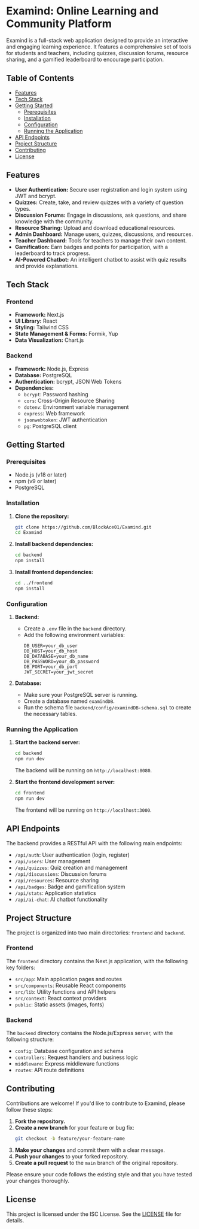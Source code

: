 # Examind: Online Learning and Community Platform

Examind is a full-stack web application designed to provide an interactive and engaging learning experience. It features a comprehensive set of tools for students and teachers, including quizzes, discussion forums, resource sharing, and a gamified leaderboard to encourage participation.

## Table of Contents

- [Features](#features)
- [Tech Stack](#tech-stack)
- [Getting Started](#getting-started)
  - [Prerequisites](#prerequisites)
  - [Installation](#installation)
  - [Configuration](#configuration)
  - [Running the Application](#running-the-application)
- [API Endpoints](#api-endpoints)
- [Project Structure](#project-structure)
- [Contributing](#contributing)
- [License](#license)

## Features

- **User Authentication:** Secure user registration and login system using JWT and bcrypt.
- **Quizzes:** Create, take, and review quizzes with a variety of question types.
- **Discussion Forums:** Engage in discussions, ask questions, and share knowledge with the community.
- **Resource Sharing:** Upload and download educational resources.
- **Admin Dashboard:** Manage users, quizzes, discussions, and resources.
- **Teacher Dashboard:** Tools for teachers to manage their own content.
- **Gamification:** Earn badges and points for participation, with a leaderboard to track progress.
- **AI-Powered Chatbot:** An intelligent chatbot to assist with quiz results and provide explanations.

## Tech Stack

### Frontend

- **Framework:** Next.js
- **UI Library:** React
- **Styling:** Tailwind CSS
- **State Management & Forms:** Formik, Yup
- **Data Visualization:** Chart.js

### Backend

- **Framework:** Node.js, Express
- **Database:** PostgreSQL
- **Authentication:** bcrypt, JSON Web Tokens
- **Dependencies:**
  - `bcrypt`: Password hashing
  - `cors`: Cross-Origin Resource Sharing
  - `dotenv`: Environment variable management
  - `express`: Web framework
  - `jsonwebtoken`: JWT authentication
  - `pg`: PostgreSQL client

## Getting Started

### Prerequisites

- Node.js (v18 or later)
- npm (v9 or later)
- PostgreSQL

### Installation

1.  **Clone the repository:**
    ```bash
    git clone https://github.com/BlockAce01/Examind.git
    cd Examind
    ```

2.  **Install backend dependencies:**
    ```bash
    cd backend
    npm install
    ```

3.  **Install frontend dependencies:**
    ```bash
    cd ../frontend
    npm install
    ```

### Configuration

1.  **Backend:**
    - Create a `.env` file in the `backend` directory.
    - Add the following environment variables:
      ```
      DB_USER=your_db_user
      DB_HOST=your_db_host
      DB_DATABASE=your_db_name
      DB_PASSWORD=your_db_password
      DB_PORT=your_db_port
      JWT_SECRET=your_jwt_secret
      ```

2.  **Database:**
    - Make sure your PostgreSQL server is running.
    - Create a database named `examindDB`.
    - Run the schema file `backend/config/examindDB-schema.sql` to create the necessary tables.

### Running the Application

1.  **Start the backend server:**
    ```bash
    cd backend
    npm run dev
    ```
    The backend will be running on `http://localhost:8080`.

2.  **Start the frontend development server:**
    ```bash
    cd frontend
    npm run dev
    ```
    The frontend will be running on `http://localhost:3000`.

## API Endpoints

The backend provides a RESTful API with the following main endpoints:

- `/api/auth`: User authentication (login, register)
- `/api/users`: User management
- `/api/quizzes`: Quiz creation and management
- `/api/discussions`: Discussion forums
- `/api/resources`: Resource sharing
- `/api/badges`: Badge and gamification system
- `/api/stats`: Application statistics
- `/api/ai-chat`: AI chatbot functionality

## Project Structure

The project is organized into two main directories: `frontend` and `backend`.

### Frontend

The `frontend` directory contains the Next.js application, with the following key folders:

-   `src/app`: Main application pages and routes
-   `src/components`: Reusable React components
-   `src/lib`: Utility functions and API helpers
-   `src/context`: React context providers
-   `public`: Static assets (images, fonts)

### Backend

The `backend` directory contains the Node.js/Express server, with the following structure:

-   `config`: Database configuration and schema
-   `controllers`: Request handlers and business logic
-   `middleware`: Express middleware functions
-   `routes`: API route definitions

## Contributing

Contributions are welcome! If you'd like to contribute to Examind, please follow these steps:

1.  **Fork the repository.**
2.  **Create a new branch** for your feature or bug fix:
    ```bash
    git checkout -b feature/your-feature-name
    ```
3.  **Make your changes** and commit them with a clear message.
4.  **Push your changes** to your forked repository.
5.  **Create a pull request** to the `main` branch of the original repository.

Please ensure your code follows the existing style and that you have tested your changes thoroughly.

## License

This project is licensed under the ISC License. See the [LICENSE](LICENSE) file for details.

